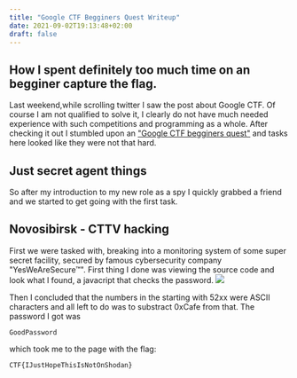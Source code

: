 ```yaml
---
title: "Google CTF Begginers Quest Writeup"
date: 2021-09-02T19:13:48+02:00
draft: false
---
```


## How I spent definitely too much time on an begginer capture the flag.
Last weekend,while scrolling twitter I saw the post about Google CTF. Of course I am not qualified to solve it, I clearly do not have much needed experience with such competitions and programming as a whole. After checking it out I stumbled upon an ["Google CTF begginers quest"](https://capturetheflag.withgoogle.com/beginners-quest "CTF") and tasks here looked like they were not that hard.

## Just secret agent things
So after my introduction to my new role as a spy I quickly grabbed a friend and we started to get going with the first task.

## Novosibirsk - CTTV hacking
First we were tasked with, breaking into a monitoring system of some super secret facility, secured by famous cybersecurity company "YesWeAreSecure™". First thing I done was viewing the source code and look what I found, a javacript that checks the password. ![](/source-cctv.png)

Then I concluded that the numbers in the starting with 52xx were ASCII characters and all left to do was to substract 0xCafe from that. The password I got was 
```
GoodPassword
```
which took me to the page with the flag:
```
CTF{IJustHopeThisIsNotOnShodan}
```
